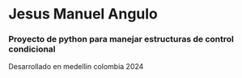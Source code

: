 # Jesus Manuel Angulo
### Proyecto de python para manejar estructuras de control condicional
Desarrollado en medellin colombia 2024 
